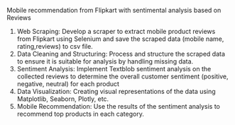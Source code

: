 Mobile recommendation from Flipkart  with sentimental analysis based on Reviews 
1.	Web Scraping: Develop a scraper to extract mobile  product reviews from Flipkart using Selenium and save the scraped data (mobile name, rating,reviews) to csv file.	
2.	Data Cleaning and Structuring: Process and structure the scraped data to ensure it is suitable for analysis by handling missing data.
3.	Sentiment Analysis: Implement Textblob sentiment analysis on the collected reviews to determine the overall customer sentiment (positive, negative, neutral) for each product
4.	Data Visualization: Creating visual representations of the data using Matplotlib, Seaborn, Plotly, etc.
5.	Mobile  Recommendation: Use the results of the sentiment analysis to recommend top products in each category.
